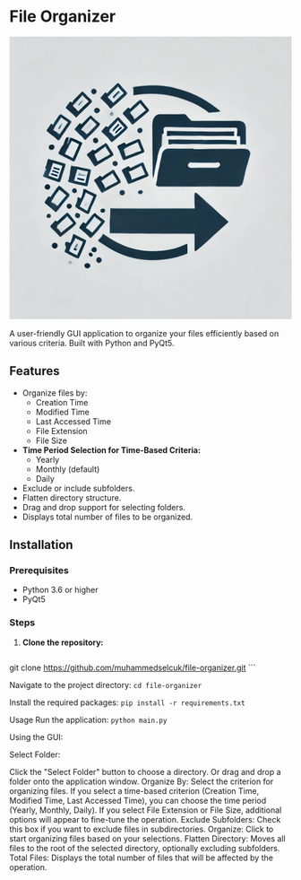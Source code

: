 # File Organizer

![Logo](assets/images/logo.png)

A user-friendly GUI application to organize your files efficiently based on various criteria. Built with Python and PyQt5.

## Features

- Organize files by:
  - Creation Time
  - Modified Time
  - Last Accessed Time
  - File Extension
  - File Size
- **Time Period Selection for Time-Based Criteria:**
  - Yearly
  - Monthly (default)
  - Daily
- Exclude or include subfolders.
- Flatten directory structure.
- Drag and drop support for selecting folders.
- Displays total number of files to be organized.

## Installation

### Prerequisites

- Python 3.6 or higher
- PyQt5

### Steps

1. **Clone the repository:**

   ```
 git clone https://github.com/muhammedselcuk/file-organizer.git
    ```

   
Navigate to the project directory:
       ```
      cd file-organizer
        ```

    

Install the required packages:
       ```
    pip install -r requirements.txt
        ```

Usage
   Run the application:
       ```
      python main.py
        ```

Using the GUI:

Select Folder:

Click the "Select Folder" button to choose a directory.
Or drag and drop a folder onto the application window.
Organize By: Select the criterion for organizing files.
If you select a time-based criterion (Creation Time, Modified Time, Last Accessed Time), you can choose the time period (Yearly, Monthly, Daily).
If you select File Extension or File Size, additional options will appear to fine-tune the operation.
Exclude Subfolders: Check this box if you want to exclude files in subdirectories.
Organize: Click to start organizing files based on your selections.
Flatten Directory: Moves all files to the root of the selected directory, optionally excluding subfolders.
Total Files: Displays the total number of files that will be affected by the operation.